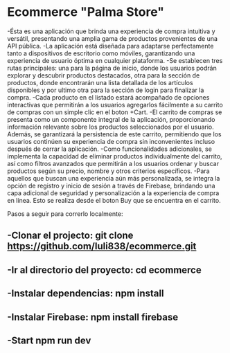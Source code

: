 # Ecommerce "Palma Store"

-Ésta es una aplicación que brinda una experiencia de compra intuitiva y versátil, presentando una amplia gama de productos provenientes de una API pública.
-La aplicación está diseñada para adaptarse perfectamente tanto a dispositivos de escritorio como móviles, garantizando una experiencia de usuario óptima en cualquier plataforma.
-Se establecen tres rutas principales: una para la página de inicio, donde los usuarios podrán explorar y descubrir productos destacados, otra para la sección de productos, donde encontrarán una lista detallada de los artículos disponibles y por ultimo otra para la sección de login para finalizar la compra.
-Cada producto en el listado estará acompañado de opciones interactivas que permitirán a los usuarios agregarlos fácilmente a su carrito de compras con un simple clic en el boton +Cart.
-El carrito de compras se presenta como un componente integral de la aplicación, proporcionando información relevante sobre los productos seleccionados por el usuario. Además, se garantizará la persistencia de este carrito, permitiendo que los usuarios continúen su experiencia de compra sin inconvenientes incluso después de cerrar la aplicación.
-Como funcionalidades adicionales, se implementa la capacidad de eliminar productos individualmente del carrito, así como filtros avanzados que permitirán a los usuarios ordenar y buscar productos según su precio, nombre y otros criterios específicos.
-Para aquellos que buscan una experiencia aún más personalizada, se integra la opción de registro y inicio de sesión a través de Firebase, brindando una capa adicional de seguridad y personalización a la experiencia de compra en línea. Esto se realiza desde el boton Buy que se encuentra en el carrito.

Pasos a seguir para correrlo localmente:

-Clonar el projecto:
   git clone https://github.com/luli838/ecommerce.git
--------------------------------------------------------------------
-Ir al directorio del proyecto:
    cd ecommerce
--------------------------------------------------------------------
-Instalar dependencias:
    npm install
-------------------------------------------------------------------
-Instalar Firebase:
    npm install firebase
-------------------------------------------------------------------
-Start 
    npm run dev
-------------------------------------------------------------------